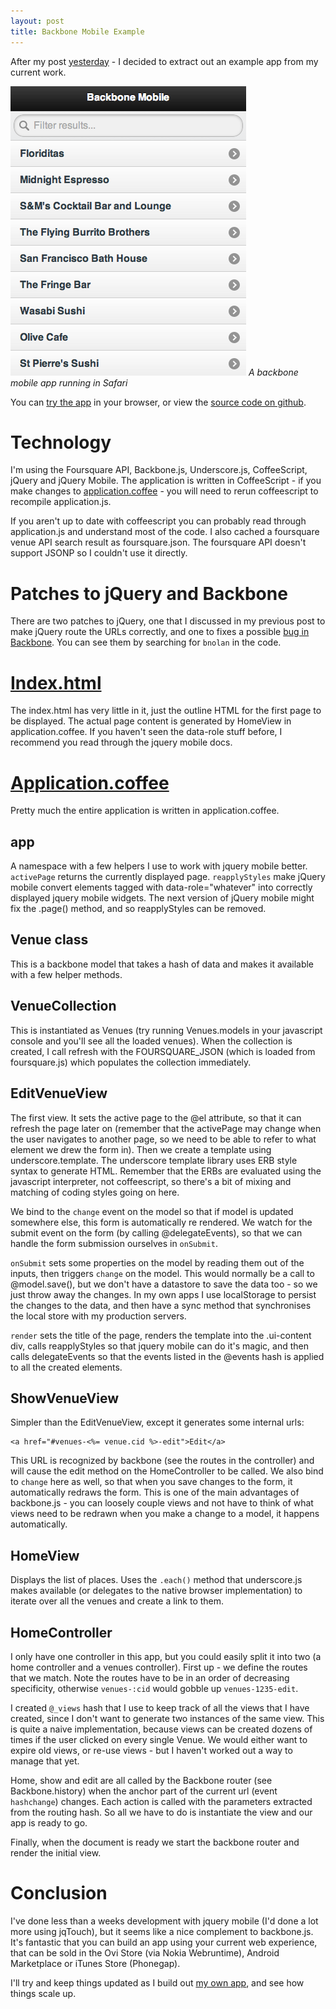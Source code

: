 ```yaml
---
layout: post
title: Backbone Mobile Example
---
```


After my post [yesterday](http://bennolan.com/2010/11/23/backbone-and-jquery-mobile.html) - I decided to extract out an example app from my current work.

<img src="/images/bbmobile.png">
<cite>A backbone mobile app running in Safari</cite>

You can [try the app](http://bennolan.com/science/backbone-mobile/) in your browser, or view the [source code on github](https://github.com/bnolan/backbone-mobile).

# Technology

I'm using the Foursquare API, Backbone.js, Underscore.js, CoffeeScript, jQuery and jQuery Mobile. The application is written in CoffeeScript - if you make changes to [application.coffee](https://github.com/bnolan/Backbone-Mobile/blob/master/application.coffee) - you will need to rerun coffeescript to recompile application.js.

If you aren't up to date with coffeescript you can probably read through application.js and understand most of the code. I also cached a foursquare venue API search result as foursquare.json. The foursquare API doesn't support JSONP so I couldn't use it directly.

# Patches to jQuery and Backbone

There are two patches to jQuery, one that I discussed in my previous post to make jQuery route the URLs correctly, and one to fixes a possible [bug in Backbone](https://github.com/documentcloud/backbone/issues/issue/91). You can see them by searching for `bnolan` in the code.

# [Index.html](https://github.com/bnolan/Backbone-Mobile/blob/master/index.html)

The index.html has very little in it, just the outline HTML for the first page to be displayed. The actual page content is generated by HomeView in application.coffee. If you haven't seen the data-role stuff before, I recommend you read through the jquery mobile docs.

# [Application.coffee](https://github.com/bnolan/Backbone-Mobile/blob/master/application.coffee)

Pretty much the entire application is written in application.coffee.

## app

A namespace with a few helpers I use to work with jquery mobile better. `activePage` returns the currently displayed page. `reapplyStyles` make jQuery mobile convert elements tagged with data-role="whatever" into correctly displayed jquery mobile widgets. The next version of jQuery mobile might fix the .page() method, and so reapplyStyles can be removed.

##  Venue class

This is a backbone model that takes a hash of data and makes it available with a few helper methods.

## VenueCollection

This is instantiated as Venues (try running Venues.models in your javascript console and you'll see all the loaded venues). When the collection is created, I call refresh with the FOURSQUARE_JSON (which is loaded from foursquare.js) which populates the collection immediately.

## EditVenueView

The first view. It sets the active page to the @el attribute, so that it can refresh the page later on (remember that the activePage may change when the user navigates to another page, so we need to be able to refer to what element we drew the form in). Then we create a template using underscore.template. The underscore template library uses ERB style syntax to generate HTML. Remember that the ERBs are evaluated using the javascript interpreter, not coffeescript, so there's a bit of mixing and matching of coding styles going on here.

We bind to the `change` event on the model so that if model is updated somewhere else, this form is automatically re rendered. We watch for the submit event on the form (by calling @delegateEvents), so that we can handle the form submission ourselves in `onSubmit`.

`onSubmit` sets some properties on the model by reading them out of the inputs, then triggers `change` on the model. This would normally be a call to @model.save(), but we don't have a datastore to save the data too - so we just throw away the changes. In my own apps I use localStorage to persist the changes to the data, and then have a sync method that synchronises the local store with my production servers.

`render` sets the title of the page, renders the template into the .ui-content div, calls reapplyStyles so that jquery mobile can do it's magic, and then calls delegateEvents so that the events listed in the @events hash is applied to all the created elements.

## ShowVenueView

Simpler than the EditVenueView, except it generates some internal urls:

    <a href="#venues-<%= venue.cid %>-edit">Edit</a>
    
This URL is recognized by backbone (see the routes in the controller) and will cause the edit method on the HomeController to be called. We also bind to `change` here as well, so that when you save changes to the form, it automatically redraws the form. This is one of the main advantages of backbone.js - you can loosely couple views and not have to think of what views need to be redrawn when you make a change to a model, it happens automatically.

## HomeView

Displays the list of places. Uses the `.each()` method that underscore.js makes available (or delegates to the native browser implementation) to iterate over all the venues and create a link to them.

## HomeController

I only have one controller in this app, but you could easily split it into two (a home controller and a venues controller). First up - we define the routes that we match. Note the routes have to be in an order of decreasing specificity, otherwise `venues-:cid` would gobble up `venues-1235-edit`.

I created `@_views` hash that I use to keep track of all the views that I have created, since I don't want to generate two instances of the same view. This is quite a naive implementation, because views can be created dozens of times if the user clicked on every single Venue. We would either want to expire old views, or re-use views - but I haven't worked out a way to manage that yet.

Home, show and edit are all called by the Backbone router (see Backbone.history) when the anchor part of the current url (event `hashchange`) changes. Each action is called with the parameters extracted from the routing hash. So all we have to do is instantiate the view and our app is ready to go. 

Finally, when the document is ready we start the backbone router and render the initial view.

# Conclusion

I've done less than a weeks development with jquery mobile (I'd done a lot more using jqTouch), but it seems like a nice complement to backbone.js. It's fantastic that you can build an app using your current web experience, that can be sold in the Ovi Store (via Nokia Webruntime), Android Marketplace or iTunes Store (Phonegap).

I'll try and keep things updated as I build out [my own app](http://www.weheartplaces.com/), and see how things scale up.